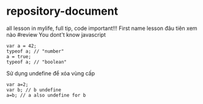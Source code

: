 # repository-document
all lesson in mylife, full tip, code important!!!
First name lesson đâu tiên xem nào
#review You dont't know javascript
```
var a = 42;
typeof a; // "number"
a = true;
typeof a; // "boolean" 
```
Sử dụng undefine để xóa vùng cấp 
```
var a=2;
var b; // b undefine
a=b; // a also undefine for b 
```


